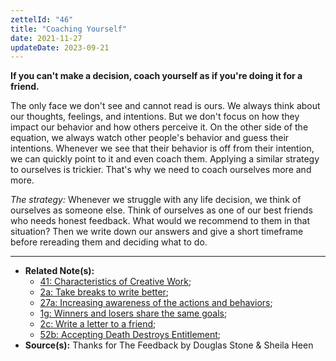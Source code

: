 ```yaml
---
zettelId: "46"
title: "Coaching Yourself"
date: 2021-11-27
updateDate: 2023-09-21
---
```


**If you can't make a decision, coach yourself as if you're doing it for a friend.**

The only face we don't see and cannot read is ours. We always think about our thoughts, feelings, and intentions. But we don't focus on how they impact our behavior and how others perceive it. On the other side of the equation, we always watch other people's behavior and guess their intentions. Whenever we see that their behavior is off from their intention, we can quickly point to it and even coach them. Applying a similar strategy to ourselves is trickier. That's why we need to coach ourselves more and more.

*The strategy:* Whenever we struggle with any life decision, we think of ourselves as someone else. Think of ourselves as one of our best friends who needs honest feedback. What would we recommend to them in that situation? Then we write down our answers and give a short timeframe before rereading them and deciding what to do.

---

- **Related Note(s):**
  - [41: Characteristics of Creative Work](/notes/41/);
  - [2a: Take breaks to write better](/notes/2a/);
  - [27a: Increasing awareness of the actions and behaviors](/notes/27a/);
  - [1g: Winners and losers share the same goals](/notes/1g/);
  - [2c: Write a letter to a friend](/notes/2c/);
  - [52b: Accepting Death Destroys Entitlement](/notes/52b/);
- **Source(s):** Thanks for The Feedback by Douglas Stone & Sheila Heen
